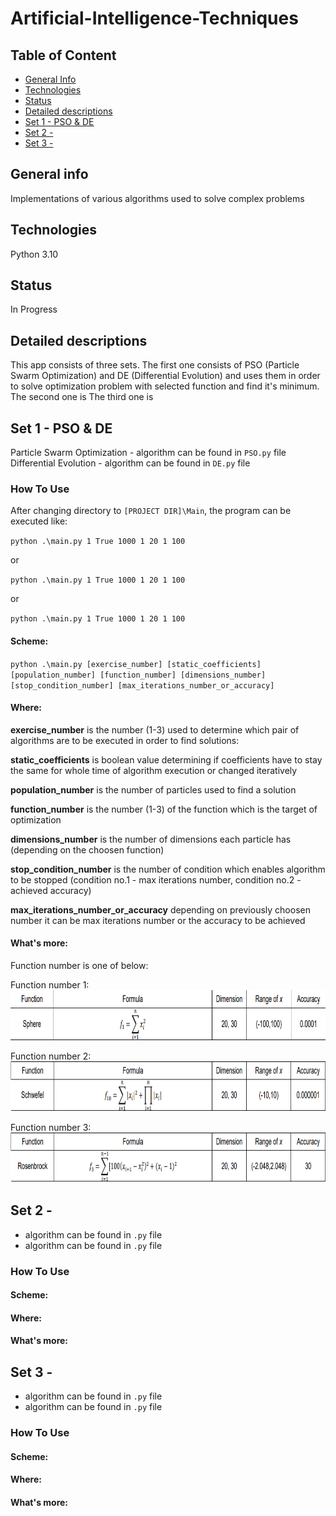 # Artificial-Intelligence-Techniques

## Table of Content
* [General Info](#setup)
* [Technologies](#technologies)
* [Status](#status)
* [Detailed descriptions](#detailed-descriptions)
* [Set 1 - PSO & DE](#exercise-1-pso-&-de) 
* [Set 2 - ](#set-2-)
* [Set 3 - ](#set-3-)

## General info
Implementations of various algorithms used to solve complex problems

## Technologies
Python 3.10

## Status
In Progress

## Detailed descriptions
This app consists of three sets.
The first one consists of PSO (Particle Swarm Optimization) and DE (Differential Evolution) and uses them in order to solve optimization problem with selected function and find it's minimum.
The second one is
The third one is

## Set 1 - PSO & DE    
Particle Swarm Optimization - algorithm can be found in `PSO.py` file      
Differential Evolution - algorithm can be found in `DE.py` file              

### How To Use
After changing directory to `[PROJECT DIR]\Main`, the program can be executed like:

`python .\main.py 1 True 1000 1 20 1 100`

or

`python .\main.py 1 True 1000 1 20 1 100`

or

`python .\main.py 1 True 1000 1 20 1 100`
    
#### Scheme:
`python .\main.py [exercise_number] [static_coefficients] [population_number] [function_number] [dimensions_number] [stop_condition_number] [max_iterations_number_or_accuracy]`
    
#### Where:

**exercise_number** is the number (1-3) used to determine which pair of algorithms are to be executed in order to find solutions:

**static_coefficients** is boolean value determining if coefficients have to stay the same for whole time of algorithm execution or changed iteratively

**population_number** is the number of particles used to find a solution

**function_number** is the number (1-3) of the function which is the target of optimization

**dimensions_number** is the number of dimensions each particle has (depending on the choosen function)

**stop_condition_number** is the number of condition which enables algorithm to be stopped (condition no.1 - max iterations number, condition no.2 - achieved accuracy)

**max_iterations_number_or_accuracy** depending on previously choosen number it can be max iterations number or the accuracy to be achieved

#### What's more:
Function number is one of below:

Function number 1:    
<img src="https://github.com/ljaniszewski00/Artificial-Intelligence-Techniques/blob/master/Assets/Sphere%20function%20description.png?raw=true" width="850" height="80"> 

Function number 2:    
<img src="https://github.com/ljaniszewski00/Artificial-Intelligence-Techniques/blob/master/Assets/Schwefel%20function%20description.png?raw=true" width="850" height="80"> 

Function number 3:     
<img src="https://github.com/ljaniszewski00/Artificial-Intelligence-Techniques/blob/master/Assets/Rosenbrock%20function%20description.png?raw=true" width="850" height="80"> 



## Set 2 -    
 - algorithm can be found in `.py` file      
 - algorithm can be found in `.py` file              

### How To Use

    
#### Scheme:

    
#### Where:


#### What's more:


## Set 3 -    
 - algorithm can be found in `.py` file      
 - algorithm can be found in `.py` file              

### How To Use

    
#### Scheme:

    
#### Where:


#### What's more:

